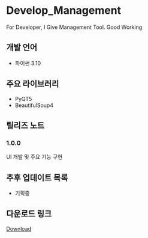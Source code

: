 # Develop_Management
For Developer, I Give Management Tool. Good Working

## 개발 언어
- 파이썬 3.10

## 주요 라이브러리
- PyQT5
- BeautifulSoup4

## 릴리즈 노트
### 1.0.0
UI 개발 및 주요 기능 구현

## 추후 업데이트 목록
+ 기획중

## 다운로드 링크
[Download](http://poinguinie.dothome.co.kr/data/work_tool.zip)
